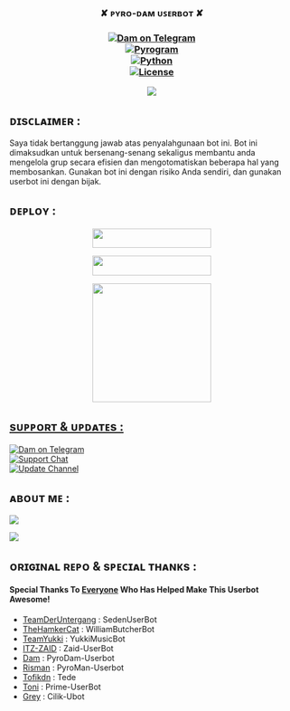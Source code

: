 
<h3 align="center">✘ ᴘʏʀᴏ-ᴅᴀᴍ ᴜꜱᴇʀʙᴏᴛ ✘<h3 align="center">

<p align="center">
<a href="https://t.me/xflsdam"> <img src="https://img.shields.io/badge/Dam-Devs-blue?&logo=telegram" alt="Dam on Telegram" /> </a><br>
<a href="https://docs.pyrogram.dev"> <img src="https://img.shields.io/badge/Pyrogram-1.4.16-red?&style=flat-round&logo=github" alt="Pyrogram" /> </a><br>
<a href="https://docs.python.org"> <img src="https://img.shields.io/badge/Python-3.9.6-purple?&style=flat-round&logo=python" alt="Python" /> </a><br>
<a href="https://github.com/damsyx/blob/main/LICENSE"> <img src="https://img.shields.io/badge/License-GPLv3-blue.svg" alt="License" /> </a>
    </p>

![](https://telegra.ph/file/2b48ebf6e8db4825a7676.jpg)

## ᴅɪsᴄʟᴀɪᴍᴇʀ :

Saya tidak bertanggung jawab atas penyalahgunaan bot ini.
Bot ini dimaksudkan untuk bersenang-senang sekaligus membantu anda
mengelola grup secara efisien dan mengotomatiskan beberapa hal yang membosankan.
Gunakan bot ini dengan risiko Anda sendiri, dan gunakan userbot ini dengan bijak.
    

## ᴅᴇᴘʟᴏʏ :

<p align="center"><a href="https://telegram.dog/XTZ_HerokuBot?start=ZGFtc3l4L1B5cm9EYW0gbWFpbg"> <img 
src="https://img.shields.io/badge/Deploy%20To%20Bot%20Heroku-blue?style=flat&logo=heroku" width="210" height="34.45" /></a></p>

<p align="center"><a href="https://dashboard.heroku.com/new?template=https://github.com/damsyx/PyroDam/tree/main"> <img 
src="https://img.shields.io/badge/Deploy%20To%20Heroku-purple?style=flat&logo=heroku" width="210" height="34.45" /></a></p>

<p align="center"><a href="https://t.me/ZetsuStringBot"><img src="https://img.shields.io/badge/Generate%20String%20Session-blue?style=for-the-flat&logo=telegram" width="210" height"34.45" /</a></p>


## sᴜᴘᴘᴏʀᴛ & ᴜᴘᴅᴀᴛᴇs :
<p>
<a href="https://t.me/xflsdam"> <img src="https://img.shields.io/badge/Dam-blue?&logo=telegram" alt="Dam on Telegram" /> </a><br>
<a href="https://t.me/damprivateroom"> <img src="https://img.shields.io/badge/Support-Chat-blue?&logo=telegram" alt="Support Chat" /> </a><br>
<a href="https://t.me/diarydam"> <img src="https://img.shields.io/badge/Update-Channel-blue?&logo=telegram" alt="Update Channel" /> </a><br>

## ᴀʙᴏᴜᴛ ᴍᴇ :
<p align="left">
<a href="https://github.com/damsyx"><img src="https://img.shields.io/badge/GitHub-Follow%20GitHub-inactive.svg?style=for-the-badge&logo=github"></a>
</p>
<p align="left">
<a href="https://instagram.com/dambud_"><img src="https://img.shields.io/badge/Instagram-Follow-important.svg?style=for-the-badge&logo=instagram"></a>

## ᴏʀɪɢɪɴᴀʟ ʀᴇᴘᴏ & sᴘᴇᴄɪᴀʟ ᴛʜᴀɴᴋs :

#### Special Thanks To [Everyone](https://github.com/damsyx/PyroDam/graphs/contributors) Who Has Helped Make This Userbot Awesome!
-  [TeamDerUntergang](https://github.com/TeamDerUntergang/Telegram-SedenUserBot) : SedenUserBot
-  [TheHamkerCat](https://github.com/TheHamkerCat/WilliamButcherBot) : WilliamButcherBot
-  [TeamYukki](https://github.com/TeamYukki/YukkiMusicBot) : YukkiMusicBot
-  [ITZ-ZAID](https://github.com/ITZ-ZAID) : Zaid-UserBot
-  [Dam](https://github.com/damsyx) : PyroDam-Userbot 
-  [Risman](https://github.com/mrismanaziz) : PyroMan-Userbot
-  [Tofikdn](https://github.com/tofikdn) : Tede
-  [Toni](https://github.com/Toni880) : Prime-UserBot
-  [Grey](https://github.com/grey423) : Cilik-Ubot


